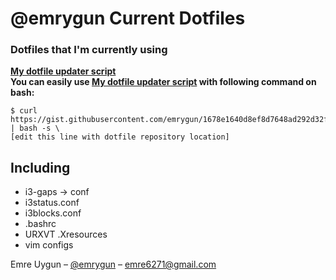 # @emrygun Current Dotfiles
<h3>Dotfiles that I'm currently using</h3>

<b>
<a href="https://gist.github.com/emrygun/1678e1640d8ef8d7648ad292d32fa1c4">My dotfile updater script</a></br>
You can easily use <a href="https://gist.github.com/emrygun/1678e1640d8ef8d7648ad292d32fa1c4">My dotfile updater script</a> with following command on bash: </b>

```
$ curl https://gist.githubusercontent.com/emrygun/1678e1640d8ef8d7648ad292d32fa1c4/raw/0eda5bfb2b34434da2adad3c12e4ff8337d13cf8/update_dotfiles.sh | bash -s \
[edit this line with dotfile repository location]
```
  
## Including
* i3-gaps -> conf
* i3status.conf
* i3blocks.conf
* .bashrc
* URXVT .Xresources
* vim configs

Emre Uygun – [@emrygun](https://twitter.com/emrygun) – emre6271@gmail.com
